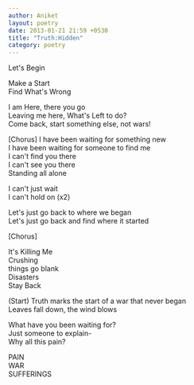 ```yaml
---
author: Aniket
layout: poetry
date: 2013-01-21 21:59 +0530
title: "Truth:Hidden"
category: poetry
---
```


Let's Begin

Make a Start<br/>
Find What's Wrong

I am Here, there you go<br/>
Leaving me here, What's Left to do?<br/>
Come back, start something else, not wars!

[Chorus]
I have been waiting for something new<br/>
I have been waiting for someone to find me<br/>
I can't find you there<br/>
I can't see you there<br/>
Standing all alone

I can't just wait<br/>
I can't hold on (x2)


Let's just go back to where we began<br/>
Let's just go back and find where it started

[Chorus]

It's Killing Me<br/>
Crushing<br/>
things go blank<br/>
Disasters<br/>
Stay Back

(Start)
Truth marks the start of a war that never began<br/>
Leaves fall down, the wind blows

What have you been waiting for?<br/>
Just someone to explain-<br/>
Why all this pain?

PAIN<br/>
WAR<br/>
SUFFERINGS
